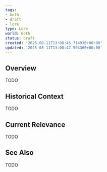 ```yaml
---
tags:
- both
- draft
- lore
type: Lore
world: Both
status: draft
created: '2025-08-11T13:08:45.714936+00:00'
updated: '2025-08-11T13:08:47.504360+00:00'
---
```



## Overview

TODO
## Historical Context

TODO
## Current Relevance

TODO
## See Also

TODO
